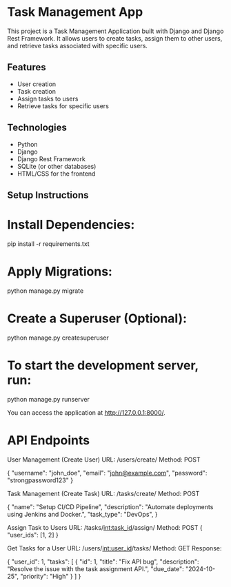 # Task Management App

This project is a Task Management Application built with Django and Django Rest Framework. It allows users to create tasks, assign them to other users, and retrieve tasks associated with specific users.

## Features
- User creation
- Task creation
- Assign tasks to users
- Retrieve tasks for specific users

## Technologies
- Python
- Django
- Django Rest Framework
- SQLite (or other databases)
- HTML/CSS for the frontend

## Setup Instructions

# Install Dependencies:
pip install -r requirements.txt

# Apply Migrations:
python manage.py migrate

# Create a Superuser (Optional):
python manage.py createsuperuser

# To start the development server, run:
python manage.py runserver

You can access the application at http://127.0.0.1:8000/.

# API Endpoints

User Management (Create User)
URL: /users/create/
Method: POST

{
  "username": "john_doe",
  "email": "john@example.com",
  "password": "strongpassword123"
}

Task Management (Create Task)
URL: /tasks/create/
Method: POST

{
        "name": "Setup CI/CD Pipeline",
        "description": "Automate deployments using Jenkins and Docker.",
        "task_type": "DevOps",
}

Assign Task to Users
URL: /tasks/<int:task_id>/assign/
Method: POST
{
  "user_ids": [1, 2]
}

Get Tasks for a User
URL: /users/<int:user_id>/tasks/
Method: GET
Response:

{
  "user_id": 1,
  "tasks": [
    {
      "id": 1,
      "title": "Fix API bug",
      "description": "Resolve the issue with the task assignment API.",
      "due_date": "2024-10-25",
      "priority": "High"
    }
  ]
}
